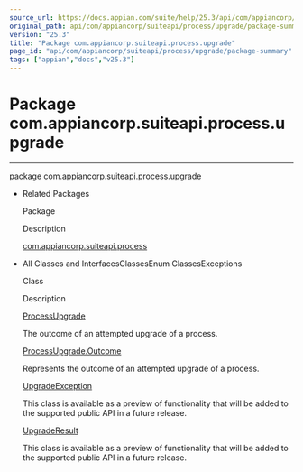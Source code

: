 ```yaml
---
source_url: https://docs.appian.com/suite/help/25.3/api/com/appiancorp/suiteapi/process/upgrade/package-summary.html
original_path: api/com/appiancorp/suiteapi/process/upgrade/package-summary.html
version: "25.3"
title: "Package com.appiancorp.suiteapi.process.upgrade"
page_id: "api/com/appiancorp/suiteapi/process/upgrade/package-summary"
tags: ["appian","docs","v25.3"]
---
```



# Package com.appiancorp.suiteapi.process.upgrade

* * *

package com.appiancorp.suiteapi.process.upgrade

-   Related Packages

    Package

    Description

    [com.appiancorp.suiteapi.process](../package-summary.html)

-   All Classes and InterfacesClassesEnum ClassesExceptions

    Class

    Description

    [ProcessUpgrade](ProcessUpgrade.html "class in com.appiancorp.suiteapi.process.upgrade")

    The outcome of an attempted upgrade of a process.

    [ProcessUpgrade.Outcome](ProcessUpgrade.Outcome.html "enum class in com.appiancorp.suiteapi.process.upgrade")

    Represents the outcome of an attempted upgrade of a process.

    [UpgradeException](UpgradeException.html "class in com.appiancorp.suiteapi.process.upgrade")

    This class is available as a preview of functionality that will be added to the supported public API in a future release.

    [UpgradeResult](UpgradeResult.html "class in com.appiancorp.suiteapi.process.upgrade")

    This class is available as a preview of functionality that will be added to the supported public API in a future release.